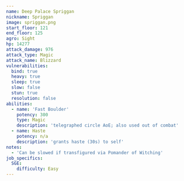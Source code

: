 ```yaml
---
name: Deep Palace Spriggan
nickname: Spriggan
image: spriggan.png
start_floor: 121
end_floor: 125
agro: Sight
hp: 14277
attack_damage: 976
attack_type: Magic
attack_name: Blizzard
vulnerabilities:
  bind: true
  heavy: true
  sleep: true
  slow: false
  stun: true
  resolution: false
abilities:
  - name: 'Fast Boulder'
    potency: 300
    type: Magic
    description: 'telegraphed circle AoE; also used out of combat'
  - name: Haste
    potency: n/a
    description: 'grants haste (30s) to self'
notes:
  - 'Can be slowed if transfigured via Pomander of Witching'
job_specifics:
  SGE:
    difficulty: Easy
---
```

